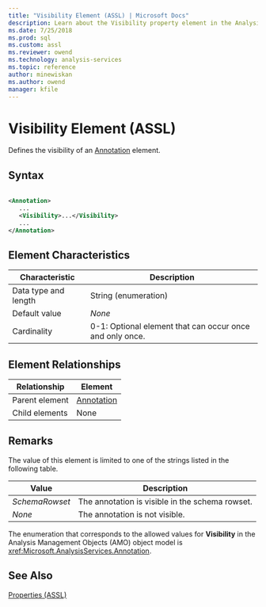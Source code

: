 ```yaml
---
title: "Visibility Element (ASSL) | Microsoft Docs"
description: Learn about the Visibility property element in the Analysis Services Scripting Language (ASSL) schema.
ms.date: 7/25/2018
ms.prod: sql
ms.custom: assl
ms.reviewer: owend
ms.technology: analysis-services
ms.topic: reference
author: minewiskan
ms.author: owend
manager: kfile
---
```

# Visibility Element (ASSL)

  Defines the visibility of an [Annotation](../objects/annotation-element-assl.md) element.  
  
## Syntax  
  
```xml  
  
<Annotation>  
   ...  
   <Visibility>...</Visibility>  
   ...  
</Annotation>  
```  
  
## Element Characteristics  
  
|Characteristic|Description|  
|--------------------|-----------------|  
|Data type and length|String (enumeration)|  
|Default value|*None*|  
|Cardinality|0-1: Optional element that can occur once and only once.|  
  
## Element Relationships  
  
|Relationship|Element|  
|------------------|-------------|  
|Parent element|[Annotation](../objects/annotation-element-assl.md)|  
|Child elements|None|  
  
## Remarks  
 The value of this element is limited to one of the strings listed in the following table.  
  
|Value|Description|  
|-----------|-----------------|  
|*SchemaRowset*|The annotation is visible in the schema rowset.|  
|*None*|The annotation is not visible.|  
  
 The enumeration that corresponds to the allowed values for **Visibility** in the Analysis Management Objects (AMO) object model is <xref:Microsoft.AnalysisServices.Annotation>.  
  
## See Also  
 [Properties &#40;ASSL&#41;](properties-assl.md)  
  
  
